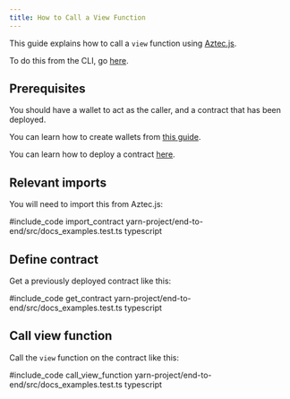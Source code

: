 ```yaml
---
title: How to Call a View Function
---
```


This guide explains how to call a `view` function using [Aztec.js](../main.md).

To do this from the CLI, go [here](../../sandbox/references/cli-commands.md#calling-an-unconstrained-view-function).

## Prerequisites

You should have a wallet to act as the caller, and a contract that has been deployed.

You can learn how to create wallets from [this guide](./create_account.md).

You can learn how to deploy a contract [here](./deploy_contract.md).

## Relevant imports

You will need to import this from Aztec.js:

#include_code import_contract yarn-project/end-to-end/src/docs_examples.test.ts typescript

## Define contract

Get a previously deployed contract like this:

#include_code get_contract yarn-project/end-to-end/src/docs_examples.test.ts typescript

## Call view function

Call the `view` function on the contract like this:

#include_code call_view_function yarn-project/end-to-end/src/docs_examples.test.ts typescript

